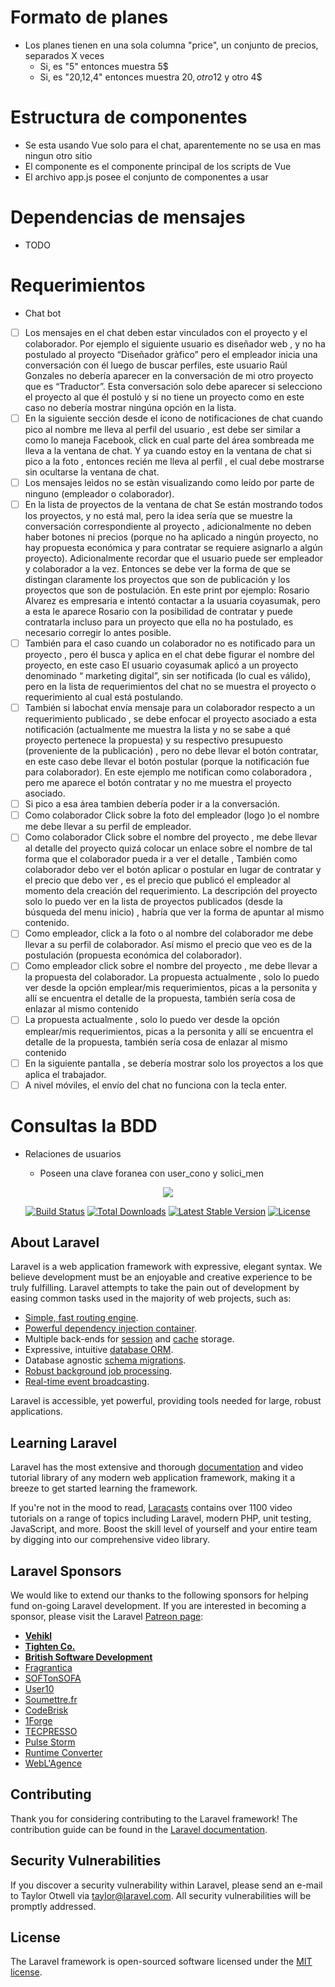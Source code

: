 # Formato de planes
- Los planes tienen en una sola columna "price", un conjunto de precios, separados X veces
    - Si, es "5" entonces muestra 5$
    - Si, es "20,12,4" entonces muestra 20$, otro 12$ y otro 4$

# Estructura de componentes
- Se esta usando Vue solo para el chat, aparentemente no se usa en mas ningun otro sitio
- El componente <general> es el componente principal de los scripts de Vue
- El archivo app.js posee el conjunto de componentes a usar

# Dependencias de mensajes
- TODO

# Requerimientos
- Chat bot

- [ ] Los mensajes en el chat deben estar vinculados con el proyecto y el colaborador. Por ejemplo el siguiente usuario es diseñador web , y no ha postulado al proyecto “Diseñador gràfico” pero el empleador inicia una conversación con él luego de buscar perfiles, este usuario Raúl Gonzales no debería aparecer en la conversación de mi otro proyecto que es “Traductor”. Esta conversación solo debe aparecer si selecciono el proyecto al que él postuló y si no tiene un proyecto como en este caso no debería mostrar ningúna opción en la lista.
- [ ] En la siguiente sección desde el icono de notificaciones de chat cuando pico al nombre me lleva al perfil del usuario , est debe ser similar a como lo maneja Facebook, click en cual parte del área sombreada me lleva a la ventana de chat. Y ya cuando estoy en la ventana de chat si pico a la foto , entonces recién me lleva al perfil , el cual debe mostrarse sin ocultarse la ventana de chat.
- [ ] Los mensajes leìdos no se estàn visualizando como leído por parte de ninguno (empleador o colaborador). 
- [ ] En la lista de proyectos de la ventana de chat Se están mostrando todos los proyectos, y no está mal, pero la idea sería que se muestre la conversación correspondiente al proyecto , adicionalmente no deben haber botones  ni precios (porque no ha aplicado a ningún proyecto, no hay propuesta económica y para contratar  se requiere asignarlo a algún proyecto). Adicionalmente recordar que el usuario puede ser empleador y colaborador a la vez. Entonces se debe ver la forma de que se distingan claramente los proyectos que son de publicación y los proyectos que son de postulación. En este print por ejemplo: Rosario Alvarez es empresaria e intentó contactar a la usuaria coyasumak, pero a esta le aparece Rosario con la posibilidad de contratar y puede contratarla incluso para un proyecto que ella no ha postulado, es necesario corregir lo antes posible.
- [ ] También para el caso  cuando un colaborador no es notificado para un proyecto , pero él busca y aplica en el chat debe figurar el nombre del proyecto, en este caso El usuario coyasumak aplicó a un proyecto denominado “ marketing digital”, sin ser notificada (lo cual es válido), pero en la lista de requerimientos  del chat no se muestra el proyecto o requerimiento al cual está postulando.
- [ ] También si labochat envía mensaje para un colaborador respecto a un requerimiento publicado , se debe enfocar el proyecto asociado a esta notificación (actualmente me muestra la lista y no se sabe a qué proyecto pertenece la propuesta) y su respectivo presupuesto (proveniente de la publicación) , pero no debe llevar el botón contratar, en este caso debe llevar el botón postular (porque la notificación fue para colaborador). En este ejemplo me notifican como colaboradora , pero me aparece el botón contratar y no me muestra el proyecto asociado.
- [ ] Si pico a esa área tambien debería poder ir a la conversación.
- [ ] Como colaborador Click sobre la foto del empleador (logo )o el nombre me debe llevar a su perfil de empleador.
- [ ] Como colaborador Click sobre el nombre del proyecto , me debe llevar al detalle del proyecto quizá colocar un enlace sobre el nombre de tal forma que el colaborador pueda ir a ver el detalle , También como colaborador debo ver el botón aplicar o postular en lugar de contratar y el precio que debo ver , es el precio que publicó el empleador al momento dela creación del requerimiento. La descripción del proyecto solo lo puedo ver en la lista de proyectos publicados (desde la búsqueda del menu inicio) , habría que ver la forma de apuntar al mismo contenido.
- [ ] Como empleador, click  a la foto o al nombre del colaborador me debe llevar a su perfil de colaborador. Así mismo el precio que veo es de la postulación (propuesta económica del colaborador).
- [ ] Como empleador click sobre el nombre del proyecto , me debe llevar a la propuesta del colaborador. La propuesta actualmente  , solo lo puedo ver desde la opción emplear/mis requerimientos, picas a la personita y allí se encuentra el detalle de la propuesta, también sería cosa de enlazar al mismo contenido
- [ ] La propuesta actualmente  , solo lo puedo ver desde la opción emplear/mis requerimientos, picas a la personita y allí se encuentra el detalle de la propuesta, también sería cosa de enlazar al mismo contenido 
- [ ] En la siguiente pantalla , se debería mostrar solo los proyectos a los que aplica el trabajador.
- [ ] A nivel móviles, el envío del chat no funciona con la tecla enter. 

# Consultas la BDD
- Relaciones de usuarios

    - Poseen una clave foranea con user_cono y solici_men


<p align="center"><img src="https://laravel.com/assets/img/components/logo-laravel.svg"></p>

<p align="center">
<a href="https://travis-ci.org/laravel/framework"><img src="https://travis-ci.org/laravel/framework.svg" alt="Build Status"></a>
<a href="https://packagist.org/packages/laravel/framework"><img src="https://poser.pugx.org/laravel/framework/d/total.svg" alt="Total Downloads"></a>
<a href="https://packagist.org/packages/laravel/framework"><img src="https://poser.pugx.org/laravel/framework/v/stable.svg" alt="Latest Stable Version"></a>
<a href="https://packagist.org/packages/laravel/framework"><img src="https://poser.pugx.org/laravel/framework/license.svg" alt="License"></a>
</p>

## About Laravel

Laravel is a web application framework with expressive, elegant syntax. We believe development must be an enjoyable and creative experience to be truly fulfilling. Laravel attempts to take the pain out of development by easing common tasks used in the majority of web projects, such as:

- [Simple, fast routing engine](https://laravel.com/docs/routing).
- [Powerful dependency injection container](https://laravel.com/docs/container).
- Multiple back-ends for [session](https://laravel.com/docs/session) and [cache](https://laravel.com/docs/cache) storage.
- Expressive, intuitive [database ORM](https://laravel.com/docs/eloquent).
- Database agnostic [schema migrations](https://laravel.com/docs/migrations).
- [Robust background job processing](https://laravel.com/docs/queues).
- [Real-time event broadcasting](https://laravel.com/docs/broadcasting).

Laravel is accessible, yet powerful, providing tools needed for large, robust applications.

## Learning Laravel

Laravel has the most extensive and thorough [documentation](https://laravel.com/docs) and video tutorial library of any modern web application framework, making it a breeze to get started learning the framework.

If you're not in the mood to read, [Laracasts](https://laracasts.com) contains over 1100 video tutorials on a range of topics including Laravel, modern PHP, unit testing, JavaScript, and more. Boost the skill level of yourself and your entire team by digging into our comprehensive video library.

## Laravel Sponsors

We would like to extend our thanks to the following sponsors for helping fund on-going Laravel development. If you are interested in becoming a sponsor, please visit the Laravel [Patreon page](https://patreon.com/taylorotwell):

- **[Vehikl](https://vehikl.com/)**
- **[Tighten Co.](https://tighten.co)**
- **[British Software Development](https://www.britishsoftware.co)**
- [Fragrantica](https://www.fragrantica.com)
- [SOFTonSOFA](https://softonsofa.com/)
- [User10](https://user10.com)
- [Soumettre.fr](https://soumettre.fr/)
- [CodeBrisk](https://codebrisk.com)
- [1Forge](https://1forge.com)
- [TECPRESSO](https://tecpresso.co.jp/)
- [Pulse Storm](http://www.pulsestorm.net/)
- [Runtime Converter](http://runtimeconverter.com/)
- [WebL'Agence](https://weblagence.com/)

## Contributing

Thank you for considering contributing to the Laravel framework! The contribution guide can be found in the [Laravel documentation](https://laravel.com/docs/contributions).

## Security Vulnerabilities

If you discover a security vulnerability within Laravel, please send an e-mail to Taylor Otwell via [taylor@laravel.com](mailto:taylor@laravel.com). All security vulnerabilities will be promptly addressed.

## License

The Laravel framework is open-sourced software licensed under the [MIT license](https://opensource.org/licenses/MIT).
